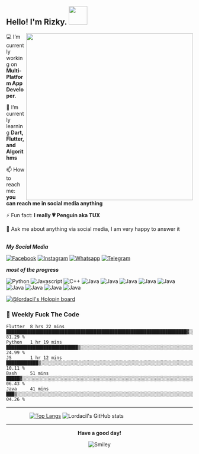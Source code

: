 <!-- <p>
  <a href="https://count.getloli.com/"><img src="https://count.getloli.com/get/@:lordacil" display="float" align="right" width="200px"></a>
</p> -->

<!-- ### Hi there, I'm Rizky 👋 -->
<h2> Hello! I'm Rizky. <img src="https://media.giphy.com/media/mGcNjsfWAjY5AEZNw6/giphy.gif" width="50"></h2>
<!--
**lordacil/lordacil** is a ✨ _special_ ✨ repository because its `README.md` (this file) appears on your GitHub profile.

Here are some ideas to get you started:

- 🔭 I’m currently working on ...
- 🌱 I’m currently learning ...
- 👯 I’m looking to collaborate on ...
- 🤔 I’m looking for help with ...
- 💬 Ask me about ...
- 📫 How to reach me: ...
- 😄 Pronouns: ...
- ⚡ Fun fact: ...
-->

<!-- [nimek](https://user-images.githubusercontent.com/56204095/88059580-41079800-cb8f-11ea-8a10-f668fbb7a1cc.png) -->
<img src="https://user-images.githubusercontent.com/56204095/119273842-fa634e00-bc36-11eb-9acf-d95a7944bce5.png" display="float" align="right" width="450">
  
💻 I’m currently working on <b>Multi-Platform App Developer.</b>

🌱 I’m currently learning <b>Dart, Flutter, and Algorithms</b>

📫 How to reach me: <b>you can reach me in social media anything</b>

⚡ Fun fact: <b>I really 💗 Penguin aka TUX</b>

💬 Ask me about anything via social media, I am very happy to answer it<br/></br>

***My Social Media***

[![Facebook](https://img.shields.io/badge/Facebook-1877F2?style=for-the-badge&logo=facebook&logoColor=white)](https://fb.me/nolep.sh)
[![Instagram](https://img.shields.io/badge/Instagram-E4405F?style=for-the-badge&logo=instagram&logoColor=white)](https://instagram.com/rnugraha.id)
[![Whatsapp](https://img.shields.io/badge/WhatsApp-25D366?style=for-the-badge&logo=whatsapp&logoColor=white)](https://api.whatsapp.com/send?phone=6289651816048)
[![Telegram](https://img.shields.io/badge/Telegram-2CA5E0?style=for-the-badge&logo=telegram&logoColor=white)](https://t.me/rnugrahaaa)

***most of the progress***

![Python](https://img.shields.io/badge/Python-3776AB?style=for-the-badge&logo=python&logoColor=white)
![Javascript](https://img.shields.io/badge/JavaScript-F7DF1E?style=for-the-badge&logo=javascript&logoColor=black)
![C++](https://img.shields.io/badge/C%2B%2B-00599C?style=for-the-badge&logo=c%2B%2B&logoColor=white)
![Java](https://img.shields.io/badge/Java-ED8B00?style=for-the-badge&logo=java&logoColor=white)
![Java](https://img.shields.io/badge/Kotlin-0095D5?&style=for-the-badge&logo=kotlin&logoColor=white)
![Java](https://img.shields.io/badge/Microsoft_Azure-0089D6?style=for-the-badge&logo=microsoft-azure&logoColor=white)
![Java](https://img.shields.io/badge/MySQL-00000F?style=for-the-badge&logo=mysql&logoColor=white)
![Java](https://img.shields.io/badge/Dart-0175C2?style=for-the-badge&logo=dart&logoColor=white)
![Java](https://img.shields.io/badge/Flutter-02569B?style=for-the-badge&logo=flutter&logoColor=white)
![Java](https://img.shields.io/badge/CSS3-1572B6?style=for-the-badge&logo=css3&logoColor=white)
![Java](https://img.shields.io/badge/HTML5-E34F26?style=for-the-badge&logo=html5&logoColor=whitewhite)
![Java](https://img.shields.io/badge/Arch_Linux-1793D1?style=for-the-badge&logo=arch-linux&logoColor=white)

[![@lordacil's Holopin board](https://holopin.me/lordacil)](https://holopin.io/@lordacil)

### :dart: Weekly Fuck The Code

<!--START_SECTION:waka-->
```text
Flutter  8 hrs 22 mins   ████████████████████████████████████████████████████████████████████▓░░░░░░░░░░░░░   81.29 % 
Python   1 hr 19 mins    ███████████████████████████▒░░░░░░░░░░░░░░░░░░░░░░░░░░░░░░░░░░░░░░░░░░░░░░░░░░░░░░   24.99 % 
JS       1 hr 12 mins    ████████████▒░░░░░░░░░░░░░░░░░░░░░░░░░░░░░░░░░░░░░░░░░░░░░░░░░░░░░░░░░░░░░░░░░░░░░   10.11 % 
Bash     51 mins         █████▓░░░░░░░░░░░░░░░░░░░░░░░░░░░░░░░░░░░░░░░░░░░░░░░░░░░░░░░░░░░░░░░░░░░░░░░░░░░░   06.43 % 
Java     41 mins         ███▒░░░░░░░░░░░░░░░░░░░░░░░░░░░░░░░░░░░░░░░░░░░░░░░░░░░░░░░░░░░░░░░░░░░░░░░░░░░░░░   04.26 % 
```
<!--END_SECTION:waka-->
___

&nbsp;&nbsp;&nbsp;&nbsp;&nbsp;&nbsp;&nbsp;&nbsp;&nbsp;&nbsp;&nbsp;&nbsp;&nbsp;&nbsp;&nbsp;&nbsp;[![Top Langs](https://github-readme-stats.vercel.app/api/top-langs/?username=lordacil)](https://github.com/anuraghazra/github-readme-stats)
![Lordacil's GitHub stats](https://github-readme-stats.vercel.app/api?username=lordacil&show_icons=true&theme=transparent)
___

<div align="center">
  <p><b>Have a good day!</b></p>
<div>
<img src="https://github.com/fnky/fnky/raw/fnky/img/smile.gif" alt="Smiley" align="center">
</div>
</div>
